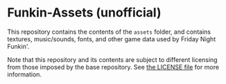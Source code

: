 # Funkin-Assets (unofficial)

This repository contains the contents of the `assets` folder, and contains textures, music/sounds, fonts, and other game data used by Friday Night Funkin'.

Note that this repository and its contents are subject to different licensing from those imposed by the base repository. See [the LICENSE file](./LICENSE.md) for more information.
